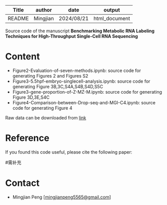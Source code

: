 

| Title  | author  |    date    |    output     |
| :----: | :-----: | :--------: | :-----------: |
| README | Mingjian | 2024/08/21 | html_document |

Source code of the manuscript **Benchmarking Metabolic RNA Labeling Techniques for High-Throughput Single-Cell RNA Sequencing** 

# Content

- Figure2-Evaluation-of-seven-methods.ipynb: source code for generating Figures 2 and Figures S2
- Figure3-5.5hpf-embryo-singlecell-analysis.ipynb: source code for generating Figure 3B,3C,S4A,S4B,S4D,S5C 
- Figure3-gene-proportion-of-Z-MZ-M.ipynb: source code for generating Figure 3D,3E,S4C
- Figure4-Comparison-between-Drop-seq-and-MGI-C4.ipynb: source code for generating Figure 4


Raw data can be downloaded from [link](https://dataview.ncbi.nlm.nih.gov/object/PRJNA1149934?reviewer=ei6sqavblchr55b0bsotrbsvg6)

# Reference



If you found this code useful, please cite the following paper:

 #需补充

# Contact



* Mingjian Peng [mingjianpeng5565@gmail.com]
